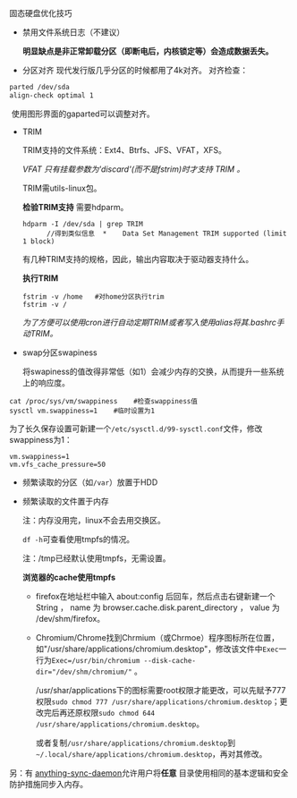 固态硬盘优化技巧

-   禁用文件系统日志（不建议）

    **明显缺点是非正常卸载分区（即断电后，内核锁定等）会造成数据丢失。**

- 分区对齐
     现代发行版几乎分区的时候都用了4k对齐。
     对齐检查：
```bash
parted /dev/sda
align-check optimal 1         
```
​	使用图形界面的gaparted可以调整对齐。

-   TRIM

     TRIM支持的文件系统：Ext4、Btrfs、JFS、VFAT，XFS。

     *VFAT 只有挂载参数为'discard'(而不是fstrim)时才支持 TRIM 。*

     TRIM需utils-linux包。

     **检验TRIM支持**
     需要hdparm。

     ```shell
     hdparm -I /dev/sda | grep TRIM
           //得到类似信息  *    Data Set Management TRIM supported (limit 1 block)
     ```

     有几种TRIM支持的规格，因此，输出内容取决于驱动器支持什么。

     **执行TRIM**

     ```shell
     fstrim -v /home   #对home分区执行trim
     fstrim -v /
     ```

     *为了方便可以使用cron进行自动定期TRIM或者写入使用alias将其.bashrc手动TRIM。*

- swap分区swapiness

    将swapiness的值改得非常低（如1）会减少内存的交换，从而提升一些系统上的响应度。
```shell
cat /proc/sys/vm/swappiness    #检查swappiness值
sysctl vm.swappiness=1    #临时设置为1
```
​	为了长久保存设置可新建一个`/etc/sysctl.d/99-sysctl.conf`文件，修改swappiness为1：     
```
vm.swappiness=1
vm.vfs_cache_pressure=50
```

-   频繁读取的分区（如`/var`）放置于HDD

- 频繁读取的文件置于内存

    注：内存没用完，linux不会去用交换区。

    `df -h`可查看使用tmpfs的情况。

    注：/tmp已经默认使用tmpfs，无需设置。

    **浏览器的cache使用tmpfs**

    -   firefox在地址栏中输入 about:config 后回车，然后点击右键新建一个 String ， name 为 browser.cache.disk.parent_directory ， value 为 /dev/shm/firefox。

    - Chromium/Chrome找到Chrmium（或Chrmoe）程序图标所在位置，如"/usr/share/applications/chromium.desktop"，修改该文件中`Exec`一行为`Exec=/usr/bin/chromium --disk-cache-dir="/dev/shm/chromium/"` 。

        /usr/shar/applications下的图标需要root权限才能更改，可以先赋予777权限`sudo chmod 777 /usr/share/applications/chromium.desktop`；更改完后再还原权限`sudo chmod 644 /usr/share/applications/chromium.desktop`。

        或者复制`/usr/share/applications/chromium.desktop`到`~/.local/share/applications/chromium.desktop`，再对其修改。

另：有 [anything-sync-daemon](https://aur.archlinux.org/packages/anything-sync-daemon/)允许用户将**任意** 目录使用相同的基本逻辑和安全防护措施同步入内存。